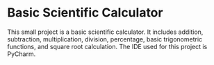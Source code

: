 # Basic Scientific Calculator

This small project is a basic scientific calculator. It includes addition, subtraction, multiplication, division, percentage, basic trigonometric functions, and square root calculation. The IDE used for this project is PyCharm.

